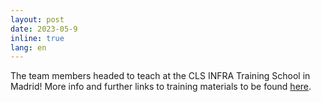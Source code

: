 ```yaml
---
layout: post
date: 2023-05-9
inline: true
lang: en
---
```


The team members headed to teach at the CLS INFRA Training School in Madrid! More info and further links to training materials to be found [here](https://clsinfra.io/events/training-school/).


